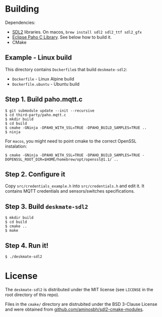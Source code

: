 # Building

Dependencies:
* [SDL2](https://www.libsdl.org/) libraries. On macos, `brew install sdl2 sdl2_ttf sdl2_gfx`
* [Eclipse Paho C Library](https://www.eclipse.org/paho/). See below how to build it.
* CMake

## Example - Linux build
This directory contains `Dockerfile`s that build `deskmate-sdl2`:
- `Dockerfile` - Linux Alpine build
- `Dockerfile.ubuntu` - Ubuntu build

## Step 1. Build paho.mqtt.c
```
$ git submodule update --init --recursive
$ cd third-party/paho.mqtt.c
$ mkdir build
$ cd build
$ cmake -GNinja -DPAHO_WITH_SSL=TRUE -DPAHO_BUILD_SAMPLES=TRUE ..
$ ninja
```

For `macos`, you might need to point cmake to the correct OpenSSL instalation:
```
$ cmake -GNinja -DPAHO_WITH_SSL=TRUE -DPAHO_BUILD_SAMPLES=TRUE -DOPENSSL_ROOT_DIR=$HOME/homebrew/opt/openssl@1.1/ ..
```

## Step 2. Configure it
Copy `src/credentials_example.h` into `src/credentials.h` and edit it. It contains MQTT credentials and sensors/switches specifications.

## Step 3. Build `deskmate-sdl2`

```
$ mkdir build
$ cd build
$ cmake ..
$ make
```

## Step 4. Run it!
```
$ ./deskmate-sdl2
```

# License
The `deskmate-sdl2` is distributed under the MIT license (see `LICENSE` in the root directory of this repo).

Files in the `cmake/` directory are distrubited under the BSD 3-Clause License and were obtained from [github.com/aminosbh/sdl2-cmake-modules](https://github.com/aminosbh/sdl2-cmake-modules).